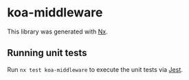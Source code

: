 # koa-middleware

This library was generated with [Nx](https://nx.dev).

## Running unit tests

Run `nx test koa-middleware` to execute the unit tests via [Jest](https://jestjs.io).
